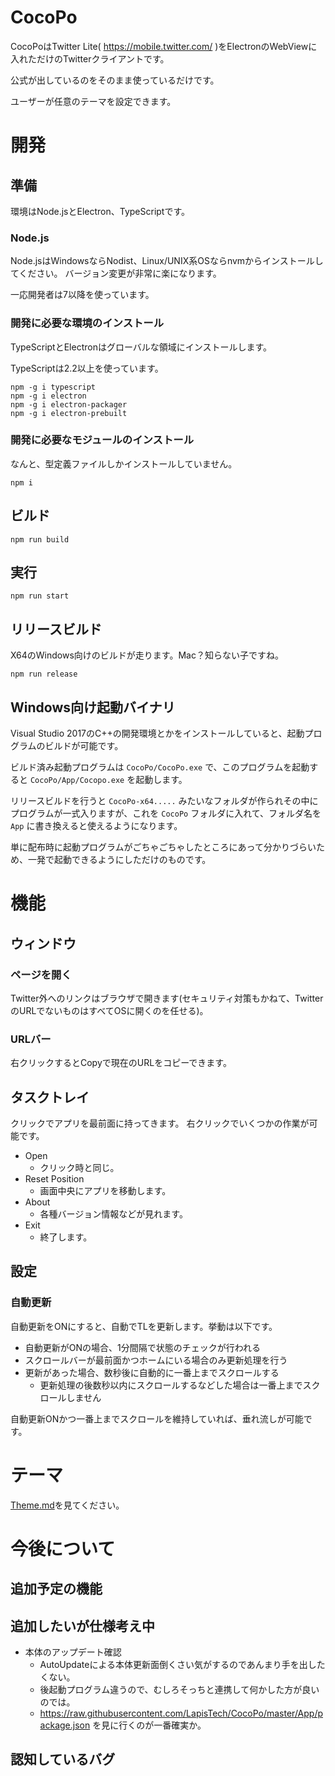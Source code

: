 # CocoPo

CocoPoはTwitter Lite( https://mobile.twitter.com/ )をElectronのWebViewに入れただけのTwitterクライアントです。

公式が出しているのをそのまま使っているだけです。

ユーザーが任意のテーマを設定できます。

# 開発

## 準備

環境はNode.jsとElectron、TypeScriptです。

### Node.js

Node.jsはWindowsならNodist、Linux/UNIX系OSならnvmからインストールしてください。
バージョン変更が非常に楽になります。

一応開発者は7以降を使っています。

### 開発に必要な環境のインストール

TypeScriptとElectronはグローバルな領域にインストールします。

TypeScriptは2.2以上を使っています。

```
npm -g i typescript
npm -g i electron
npm -g i electron-packager
npm -g i electron-prebuilt
```

### 開発に必要なモジュールのインストール

なんと、型定義ファイルしかインストールしていません。

```
npm i
```

## ビルド

```
npm run build
```

## 実行

```
npm run start
```

## リリースビルド

X64のWindows向けのビルドが走ります。Mac？知らない子ですね。

```
npm run release
```

## Windows向け起動バイナリ

Visual Studio 2017のC++の開発環境とかをインストールしていると、起動プログラムのビルドが可能です。

ビルド済み起動プログラムは `CocoPo/CocoPo.exe` で、このプログラムを起動すると `CocoPo/App/Cocopo.exe` を起動します。

リリースビルドを行うと `CocoPo-x64.....` みたいなフォルダが作られその中にプログラムが一式入りますが、これを `CocoPo` フォルダに入れて、フォルダ名を `App` に書き換えると使えるようになります。

単に配布時に起動プログラムがごちゃごちゃしたところにあって分かりづらいため、一発で起動できるようにしただけのものです。

# 機能

## ウィンドウ

### ページを開く

Twitter外へのリンクはブラウザで開きます(セキュリティ対策もかねて、TwitterのURLでないものはすべてOSに開くのを任せる)。

### URLバー

右クリックするとCopyで現在のURLをコピーできます。

## タスクトレイ

クリックでアプリを最前面に持ってきます。
右クリックでいくつかの作業が可能です。

* Open
    * クリック時と同じ。
* Reset Position
    * 画面中央にアプリを移動します。
* About
    * 各種バージョン情報などが見れます。
* Exit
    * 終了します。

## 設定

### 自動更新

自動更新をONにすると、自動でTLを更新します。挙動は以下です。

* 自動更新がONの場合、1分間隔で状態のチェックが行われる
* スクロールバーが最前面かつホームにいる場合のみ更新処理を行う
* 更新があった場合、数秒後に自動的に一番上までスクロールする
    * 更新処理の後数秒以内にスクロールするなどした場合は一番上までスクロールしません

自動更新ONかつ一番上までスクロールを維持していれば、垂れ流しが可能です。

# テーマ

[Theme.md](https://github.com/LapisTech/CocoPo/blob/master/Theme.md)を見てください。

# 今後について

## 追加予定の機能

## 追加したいが仕様考え中

* 本体のアップデート確認
    * AutoUpdateによる本体更新面倒くさい気がするのであんまり手を出したくない。
    * 後起動プログラム違うので、むしろそっちと連携して何かした方が良いのでは。
    * https://raw.githubusercontent.com/LapisTech/CocoPo/master/App/package.json を見に行くのが一番確実か。

## 認知しているバグ
